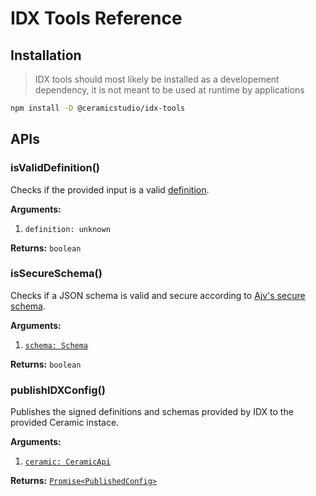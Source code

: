 # IDX Tools Reference

## Installation

> IDX tools should most likely be installed as a developement dependency, it is not meant to be used at runtime by applications

```sh
npm install -D @ceramicstudio/idx-tools
```

## APIs

### **isValidDefinition()**

Checks if the provided input is a valid [definition](types.md#definition).

**Arguments:**

1. `definition: unknown`

**Returns:** `boolean`

### **isSecureSchema()**

Checks if a JSON schema is valid and secure according to [Ajv's secure schema](https://github.com/ajv-validator/ajv#security-risks-of-trusted-schemas).

**Arguments:**

1. [`schema: Schema`](types.md#schema)

**Returns:** `boolean`

### **publishIDXConfig()**

Publishes the signed definitions and schemas provided by IDX to the provided Ceramic instace.

**Arguments:**

1. [`ceramic: CeramicApi`](dependency-apis.md#ceramicapi)

**Returns:** [`Promise<PublishedConfig>`](types.md#publishedconfig)
